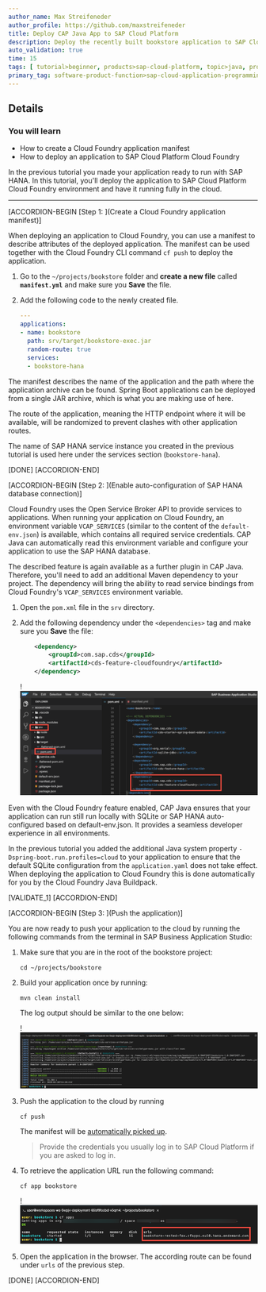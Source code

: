 ```yaml
---
author_name: Max Streifeneder
author_profile: https://github.com/maxstreifeneder
title: Deploy CAP Java App to SAP Cloud Platform
description: Deploy the recently built bookstore application to SAP Cloud Platform using the Cloud Foundry CLI.
auto_validation: true
time: 15
tags: [ tutorial>beginner, products>sap-cloud-platform, topic>java, products>sap-business-application-studio]
primary_tag: software-product-function>sap-cloud-application-programming-model
---
```


## Details
### You will learn
  - How to create a Cloud Foundry application manifest
  - How to deploy an application to SAP Cloud Platform Cloud Foundry

In the previous tutorial you made your application ready to run with SAP HANA. In this tutorial, you'll deploy the application to SAP Cloud Platform Cloud Foundry environment and have it running fully in the cloud.

---

[ACCORDION-BEGIN [Step 1: ](Create a Cloud Foundry application manifest)]

When deploying an application to Cloud Foundry, you can use a manifest to describe attributes of the deployed application. The manifest can be used together with the Cloud Foundry CLI command `cf push` to deploy the application.

1. Go to the `~/projects/bookstore` folder and **create a new file** called **`manifest.yml`** and make sure you **Save** the file.

2. Add the following code to the newly created file.

    ```YAML
    ---
    applications:
    - name: bookstore
      path: srv/target/bookstore-exec.jar
      random-route: true
      services:
      - bookstore-hana
    ```

The manifest describes the name of the application and the path where the application archive can be found. Spring Boot applications can be deployed from a single JAR archive, which is what you are making use of here.

The route of the application, meaning the HTTP endpoint where it will be available, will be randomized to prevent clashes with other application routes.

The name of SAP HANA service instance you created in the previous tutorial is used here under the services section (`bookstore-hana`).

[DONE]
[ACCORDION-END]

[ACCORDION-BEGIN [Step 2: ](Enable auto-configuration of SAP HANA database connection)]

Cloud Foundry uses the Open Service Broker API to provide services to applications. When running your application on Cloud Foundry, an environment variable `VCAP_SERVICES` (similar to the content of the `default-env.json`) is available, which contains all required service credentials. CAP Java can automatically read this environment variable and configure your application to use the SAP HANA database.

The described feature is again available as a further plugin in CAP Java. Therefore, you'll need to add an additional Maven dependency to your project. The dependency will bring the ability to read service bindings from Cloud Foundry's `VCAP_SERVICES` environment variable.

1. Open the `pom.xml` file in the `srv` directory.

2. Add the following dependency under the `<dependencies>` tag and make sure you **Save** the file:

    ```XML
        <dependency>
            <groupId>com.sap.cds</groupId>
            <artifactId>cds-feature-cloudfoundry</artifactId>
        </dependency>
    ```

    !![cloud foundry maven dependency](cloudfoundry-feature.png)

Even with the Cloud Foundry feature enabled, CAP Java ensures that your application can run still run locally with SQLite or SAP HANA auto-configured based on default-env.json. It provides a seamless developer experience in all environments.

In the previous tutorial you added the additional Java system property `-Dspring-boot.run.profiles=cloud` to your application to ensure that the default SQLite configuration from the `application.yaml` does not take effect. When deploying the application to Cloud Foundry this is done automatically for you by the Cloud Foundry Java Buildpack.

[VALIDATE_1]
[ACCORDION-END]


[ACCORDION-BEGIN [Step 3: ](Push the application)]

You are now ready to push your application to the cloud by running the following commands from the terminal in SAP Business Application Studio:

1. Make sure that you are in the root of the bookstore project:

    ```Shell/Bash
    cd ~/projects/bookstore
    ```

2. Build your application once by running:

    ```Shell/Bash
    mvn clean install
    ```

    The log output should be similar to the one below:

    !![screenshot build log output](expected-build-output.png)

3. Push the application to the cloud by running

    ```Shell/Bash
    cf push
    ```

     The manifest will be [automatically picked up](https://cli.cloudfoundry.org/en-US/cf/push.html).


    >Provide the credentials you usually log in to SAP Cloud Platform if you are asked to log in.

4. To retrieve the application URL run the following command:

    ```Shell/Bash
    cf app bookstore
    ```

    !![console output of cf apps](cf-app-route.png)


5. Open the application in the browser. The according route can be found under `urls` of the previous step.

[DONE]
[ACCORDION-END]
